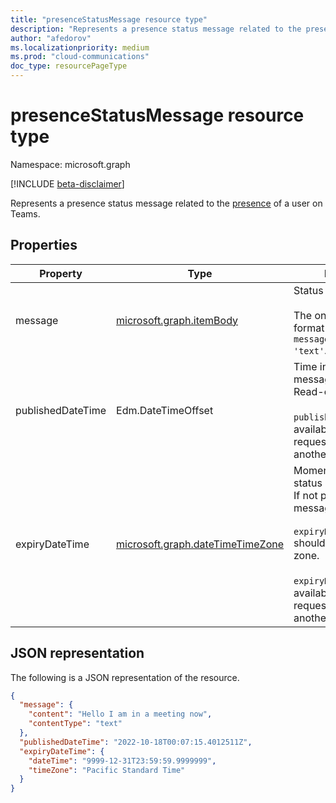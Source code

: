 ```yaml
---
title: "presenceStatusMessage resource type"
description: "Represents a presence status message related to the presence of a user on Teams".
author: "afedorov"
ms.localizationpriority: medium
ms.prod: "cloud-communications"
doc_type: resourcePageType
---
```


# presenceStatusMessage resource type

Namespace: microsoft.graph

[!INCLUDE [beta-disclaimer](../../includes/beta-disclaimer.md)]

Represents a presence status message related to the [presence](presence.md) of a user on Teams.

## Properties

| Property       | Type           | Description                                 | 
| -------------- | -------------- | ------------------------------------------- | 
| message | [microsoft.graph.itemBody](itemBody.md) | Status message item.<br/><br/> The only supported format currently is `message.contentType = 'text'`. |
| publishedDateTime | Edm.DateTimeOffset |Time in which the status message was published.<br/>Read-only.<br/><br/>`publishedDateTime` is not available when requesting presence of another user. |
| expiryDateTime | [microsoft.graph.dateTimeTimeZone](dateTimeTimeZone.md) | Moment in time of when status message expires.<br/>If not provided the status message will not expire.<br/><br/>`expiryDateTime.dateTime` should not include time zone.<br/><br/>`expiryDateTime` is not available when requesting presence of another user. |

## JSON representation

The following is a JSON representation of the resource.

<!-- {
  "blockType": "resource",
  "optionalProperties": [
    "publishedDateTime",
    "expiryDateTime"
  ],
  "@odata.type": "microsoft.graph.presenceStatusMessage"
}-->
```json
{
  "message": {
    "content": "Hello I am in a meeting now",
    "contentType": "text"
  },
  "publishedDateTime": "2022-10-18T00:07:15.4012511Z",
  "expiryDateTime": {
    "dateTime": "9999-12-31T23:59:59.9999999",
    "timeZone": "Pacific Standard Time"
  }
}
```
